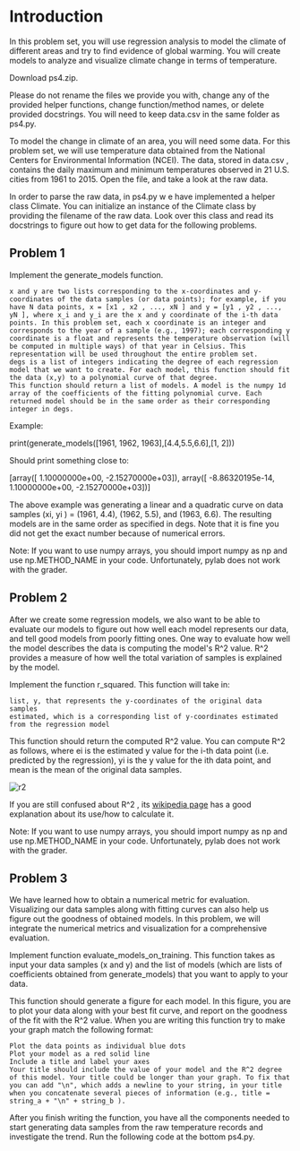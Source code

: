 # Introduction

In this problem set, you will use regression analysis to model the climate of different areas and try to find evidence of global warming. You will create models to analyze and visualize climate change in terms of temperature. 

Download ps4.zip.

Please do not rename the files we provide you with, change any of the provided helper functions, change function/method names, or delete provided docstrings. You will need to keep data.csv in the same folder as ps4.py.

To model the change in climate of an area, you will need some data. For this problem set, we will use temperature data obtained from the National Centers for Environmental Information (NCEI). The data, stored in data.csv , contains the daily maximum and minimum temperatures observed in 21 U.S. cities from 1961 to 2015. Open the file, and take a look at the raw data.

In order to parse the raw data, in ps4.py w e have implemented a helper class Climate. You can initialize an instance of the Climate class by providing the filename of the raw data. Look over this class and read its docstrings to figure out how to get data for the following problems.


## Problem 1

Implement the generate_models function.

    x and y are two lists corresponding to the x-coordinates and y-coordinates of the data samples (or data points); for example, if you have N data points, x = [x1 , x2 , ..., xN ] and y = [y1 , y2 , ..., yN ], where x_i and y_i are the x and y coordinate of the i-th data points. In this problem set, each x coordinate is an integer and corresponds to the year of a sample (e.g., 1997); each corresponding y coordinate is a float and represents the temperature observation (will be computed in multiple ways) of that year in Celsius. This representation will be used throughout the entire problem set.
    degs is a list of integers indicating the degree of each regression model that we want to create. For each model, this function should fit the data (x,y) to a polynomial curve of that degree.
    This function should return a list of models. A model is the numpy 1d array of the coefficients of the fitting polynomial curve. Each returned model should be in the same order as their corresponding integer in degs.

Example:

print(generate_models([1961, 1962, 1963],[4.4,5.5,6.6],[1, 2]))

Should print something close to:

[array([ 1.10000000e+00, -2.15270000e+03]), array([ -8.86320195e-14, 1.10000000e+00, -2.15270000e+03])]

The above example was generating a linear and a quadratic curve on data samples (xi, yi ) = (1961, 4.4), (1962, 5.5), and (1963, 6.6). The resulting models are in the same order as specified in degs. Note that it is fine you did not get the exact number because of numerical errors.

Note: If you want to use numpy arrays, you should import numpy as np and use np.METHOD_NAME in your code. Unfortunately, pylab does not work with the grader.


## Problem 2

After we create some regression models, we also want to be able to evaluate our models to figure out how well each model represents our data, and tell good models from poorly fitting ones. One way to evaluate how well the model describes the data is computing the model's R^2 value. R^2 provides a measure of how well the total variation of samples is explained by the model.

Implement the function r_squared. This function will take in:

    list, y, that represents the y-coordinates of the original data samples
    estimated, which is a corresponding list of y-coordinates estimated from the regression model

This function should return the computed R^2 value. You can compute R^2 as follows, where ei
is the estimated y value for the i-th data point (i.e. predicted by the regression), yi is the y value for the ith data point, and mean is the mean of the original data samples.

![r2](https://d37djvu3ytnwxt.cloudfront.net/assets/courseware/v1/83df4c1c72ef01bd64e3ff4af2d2f60c/asset-v1:MITx+6.00.2x_6+3T2016+type@asset+block/r2.PNG)

If you are still confused about R^2 , its [wikipedia page](https://en.wikipedia.org/wiki/Coefficient_of_determination) has a good explanation about its use/how to calculate it.

Note: If you want to use numpy arrays, you should import numpy as np and use np.METHOD_NAME in your code. Unfortunately, pylab does not work with the grader.


## Problem 3

We have learned how to obtain a numerical metric for evaluation. Visualizing our data samples along with fitting curves can also help us figure out the goodness of obtained models. In this problem, we will integrate the numerical metrics and visualization for a comprehensive evaluation.

Implement function evaluate_models_on_training. This function takes as input your data samples (x and y) and the list of models (which are lists of coefficients obtained from generate_models) that you want to apply to your data.

This function should generate a figure for each model. In this figure, you are to plot your data along with your best fit curve, and report on the goodness of the fit with the R^2 value. When you are writing this function try to make your graph match the following format:

    Plot the data points as individual blue dots
    Plot your model as a red solid line
    Include a title and label your axes
    Your title should include the value of your model and the R^2 degree of this model. Your title could be longer than your graph. To fix that you can add "\n", which adds a newline to your string, in your title when you concatenate several pieces of information (e.g., title = string_a + "\n" + string_b ).

After you finish writing the function, you have all the components needed to start generating data samples from the raw temperature records and investigate the trend. Run the following code at the bottom ps4.py.
